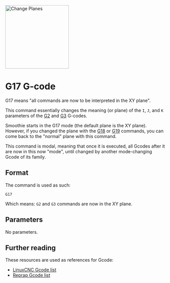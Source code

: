 <img src="images/plane-change.png" alt="Change Planes" width=200 height=200>

# G17 G-code
 
G17 means "all commands are now to be interpreted in the XY plane".

This command essentially changes the meaning (or plane) of the `I`, `J`, and `K` parameters of the [G2](g2.md) and [G3](g3.md) G-codes.

Smoothie starts in the G17 mode (the default plane is the XY plane). However, if you changed the plane with the [G18](g18.md) or [G19](g19.md) commands, you can come back to the "normal" plane with this command.

This command is modal, meaning that once it is executed, all Gcodes after it are now in this now "mode", until changed by another mode-changing Gcode of its family.

## Format

The command is used as such:

```
G17
```

Which means: `G2` and `G3` commands are now in the XY plane.

## Parameters

No parameters.

## Further reading

These resources are used as references for Gcode:
- [LinuxCNC Gcode list](http://linuxcnc.org/docs/html/gcode.html)
- [Reprap Gcode list](http://reprap.org/wiki/G-code)
